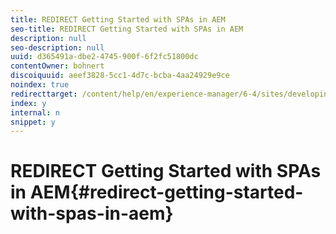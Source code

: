 ```yaml
---
title: REDIRECT Getting Started with SPAs in AEM
seo-title: REDIRECT Getting Started with SPAs in AEM
description: null
seo-description: null
uuid: d365491a-dbe2-4745-900f-6f2fc51800dc
contentOwner: bohnert
discoiquuid: aeef3828-5cc1-4d7c-bcba-4aa24929e9ce
noindex: true
redirecttarget: /content/help/en/experience-manager/6-4/sites/developing/using/spa-getting-started-angular
index: y
internal: n
snippet: y
---
```


# REDIRECT Getting Started with SPAs in AEM{#redirect-getting-started-with-spas-in-aem}

